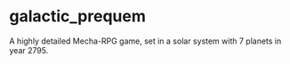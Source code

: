 # galactic_prequem
A highly detailed Mecha-RPG game, set in a solar system with 7 planets in year 2795.
